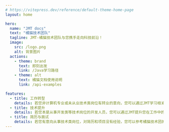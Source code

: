 ```yaml
---
# https://vitepress.dev/reference/default-theme-home-page
layout: home

hero:
  name: "JMT docs"
  text: "橘猫技术团队"
  tagline: JMT-橘猫技术团队与您携手走向科技前沿！
  image:
    src: /logo.png
    alt: 背景图片
  actions:
    - theme: brand
      text: 即刻出发
      link: /Java学习路径
    - theme: alt
      text: 橘猫文档使用说明
      link: /api-examples

features:
  - title: 工作转型
    details: 若您非计算机专业或未从业技术类岗位有转业的意向，您可以通过JMT学习相关技术并找到心仪的开发类岗位，祝您学习愉快！
  - title: 技术提升
    details: 若您本是从事开发类等技术岗位的开发人员，您可以通过JMT提升您在工作中的技能，您也可以分享您的技术与案例，橘猫技术团队欢迎您的加入！
  - title: 简历与面试
    details: 若您有意向从事技术类岗位，对简历和项目没有经验，您可以参考橘猫技术团的技术类岗位简历辅导完成简历优化并且学习相关的大厂面试技巧，祝您成功！
---
```


